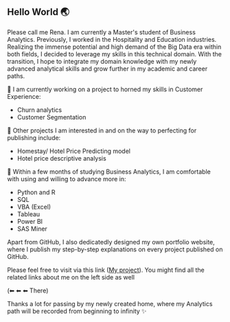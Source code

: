 ## Hello World 🌏

Please call me Rena. I am currently a Master's student of Business Analytics. Previously, I worked in the Hospitality and Education industries. Realizing the immense potential and high demand of the Big Data era within both fields, I decided to leverage my skills in this technical domain. With the transition, I hope to integrate my domain knowledge with my newly advanced analytical skills and grow further in my academic and career paths.

🔭 I am currently working on a project to horned my skills in Customer Experience:
- Churn analytics
- Customer Segmentation

🔭 Other projects I am interested in and on the way to perfecting for publishing include:
- Homestay/ Hotel Price Predicting model
- Hotel price descriptive analysis

🔭 Within a few months of studying Business Analytics, I am comfortable with using and willing to advance more in:
- Python and R
- SQL
- VBA (Excel)
- Tableau
- Power BI
- SAS Miner

Apart from GitHub, I also dedicatedly designed my own portfolio website, where I publish my step-by-step explanations on every project published on GitHub.

Please feel free to visit via this link ([My project](https://nrena1997.wixsite.com/analyst-porfolio)).
You might find all the related links about me on the left side as well

(⬅ ⬅ ⬅ There)

Thanks a lot for passing by my newly created home, where my Analytics path will be recorded from beginning to infinity ✨
<!--
**RenaNguyen1997/RenaNguyen1997** is a ✨ _special_ ✨ repository because its `README.md` (this file) appears on your GitHub profile.

Here are some ideas to get you started:

- 🔭 I’m currently working on ...
- 🌱 I’m currently learning ...
- 👯 I’m looking to collaborate on ...
- 🤔 I’m looking for help with ...
- 💬 Ask me about ...
- 📫 How to reach me: ...
- 😄 Pronouns: ...
- ⚡ Fun fact: ...
-->
